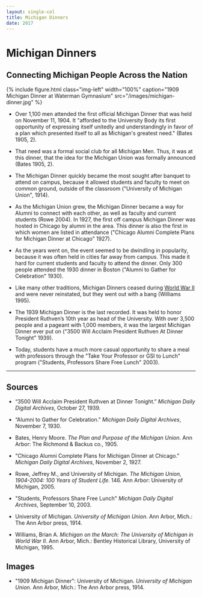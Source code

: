 ```yaml
---
layout: single-col
title: Michigan Dinners
date: 2017
---
```

# Michigan Dinners

## Connecting Michigan People Across the Nation

{% include figure.html class="img-left" width="100%" caption="1909 Michigan Dinner at Waterman Gymnasium" src="/images/michigan-dinner.jpg" %}

- Over 1,100 men attended the first official Michigan Dinner that was held on November 11, 1904. It "afforded to the University Body its first opportunity of expressing itself unitedly and understandingly in favor of a plan which presented itself to all as Michigan's greatest need." (Bates 1905, 2).

- That need was a formal social club for all Michigan Men. Thus, it was at this dinner, that the idea for the Michigan Union was formally announced (Bates 1905, 2).

- The Michigan Dinner quickly became the most sought after banquet to attend on campus, because it allowed students and faculty to meet on common ground, outside of the classroom ("University of Michigan Union", 1914).

- As the Michigan Union grew, the Michigan Dinner became a way for Alumni to connect with each other, as well as faculty and current students (Rowe 2004). In 1927, the first off campus Michigan Dinner was hosted in Chicago by alumni in the area. This dinner is also the first in which women are listed in attendance ("Chicago Alumni Complete Plans for Michigan Dinner at Chicago" 1927).

- As the years went on, the event seemed to be dwindling in popularity, because it was often held in cities far away from campus. This made it hard for current students and faculty to attend the dinner. Only 300 people attended the 1930 dinner in Boston ("Alumni to Gather for Celebration" 1930).

- Like many other traditions, Michigan Dinners ceased during [World War II](https://umich-hist-399.github.io/campus-histories/essays/world-war-two) and were never reinstated, but they went out with a bang (Williams 1995).

- The 1939 Michigan Dinner is the last recorded. It was held to honor President Ruthven’s 10th year as head of the University. With over 3,500 people and a pageant with 1,000 members, it was the largest Michigan Dinner ever put on ("3500 Will Acclaim President Ruthven At Dinner Tonight" 1939).

- Today, students have a much more casual opportunity to share a meal with professors through the "Take Your Professor or GSI to Lunch" program ("Students, Professors Share Free Lunch" 2003).

-----

## Sources

- “3500 Will Acclaim President Ruthven at Dinner Tonight.” _Michigan Daily Digital Archives_, October 27, 1939.

- “Alumni to Gather for Celebration.” _Michigan Daily Digital Archives_, November 7, 1930.

- Bates, Henry Moore. _The Plan and Purpose of the Michigan Union_. Ann Arbor: The Richmond & Backus co., 1905.

- "Chicago Alumni Complete Plans for Michigan Dinner at Chicago." _Michigan Daily Digital Archives_, November 2, 1927.

- Rowe, Jeffrey M., and University of Michigan. _The Michigan Union, 1904-2004: 100 Years of Student Life_. 146. Ann Arbor: University of Michigan, 2005.

- "Students, Professors Share Free Lunch" _Michigan Daily Digital Archives_, September 10, 2003.

- University of Michigan. _University of Michigan Union_. Ann Arbor, Mich.: The Ann Arbor press, 1914.

- Williams, Brian A. _Michigan on the March: The University of Michigan in World War II_. Ann Arbor, Mich.: Bentley Historical Library, University of Michigan, 1995.

## Images

- "1909 Michigan Dinner": University of Michigan. _University of Michigan Union_. Ann Arbor, Mich.: The Ann Arbor press, 1914.
